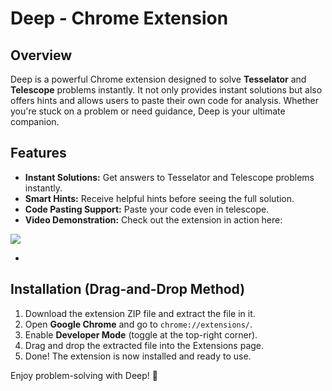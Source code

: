 # Deep - Chrome Extension

## Overview
Deep is a powerful Chrome extension designed to solve **Tesselator** and **Telescope** problems instantly. It not only provides instant solutions but also offers hints and allows users to paste their own code for analysis. Whether you're stuck on a problem or need guidance, Deep is your ultimate companion.

## Features
- **Instant Solutions:** Get answers to Tesselator and Telescope problems instantly.
- **Smart Hints:** Receive helpful hints before seeing the full solution.
- **Code Pasting Support:** Paste your code even in telescope.
- **Video Demonstration:** Check out the extension in action here:

![](https://github.com/user-attachments/assets/cbe8bda2-198d-4489-8db4-a61e742baf5c)


*

## Installation (Drag-and-Drop Method)
1. Download the extension ZIP file and extract the file in it.
2. Open **Google Chrome** and go to `chrome://extensions/`.
3. Enable **Developer Mode** (toggle at the top-right corner).
4. Drag and drop the extracted file into the Extensions page.
5. Done! The extension is now installed and ready to use.




Enjoy problem-solving with Deep! 🚀

